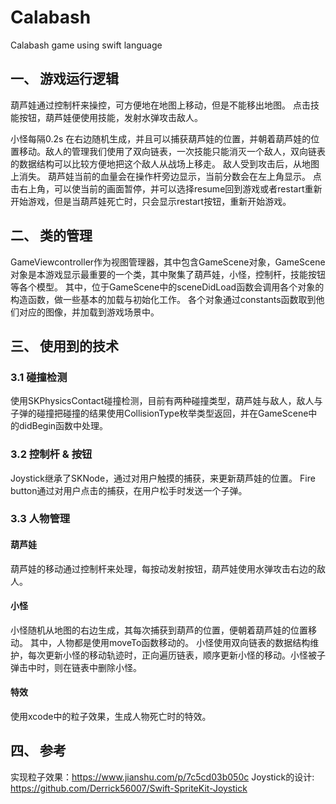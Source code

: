 # Calabash
Calabash game using swift language
## 一、	游戏运行逻辑
葫芦娃通过控制杆来操控，可方便地在地图上移动，但是不能移出地图。
点击技能按钮，葫芦娃便使用技能，发射水弹攻击敌人。

小怪每隔0.2s 在右边随机生成，并且可以捕获葫芦娃的位置，并朝着葫芦娃的位置移动。敌人的管理我们使用了双向链表，一次技能只能消灭一个敌人，双向链表的数据结构可以比较方便地把这个敌人从战场上移走。
敌人受到攻击后，从地图上消失。
葫芦娃当前的血量会在操作杆旁边显示，当前分数会在左上角显示。
点击右上角，可以使当前的画面暂停，并可以选择resume回到游戏或者restart重新开始游戏，但是当葫芦娃死亡时，只会显示restart按钮，重新开始游戏。

## 二、 类的管理
GameViewcontroller作为视图管理器，其中包含GameScene对象，GameScene对象是本游戏显示最重要的一个类，其中聚集了葫芦娃，小怪，控制杆，技能按钮等各个模型。
其中，位于GameScene中的sceneDidLoad函数会调用各个对象的构造函数，做一些基本的加载与初始化工作。
各个对象通过constants函数取到他们对应的图像，并加载到游戏场景中。

## 三、 使用到的技术

### 3.1 碰撞检测
使用SKPhysicsContact碰撞检测，目前有两种碰撞类型，葫芦娃与敌人，敌人与子弹的碰撞把碰撞的结果使用CollisionType枚举类型返回，并在GameScene中的didBegin函数中处理。

### 3.2 控制杆 & 按钮
Joystick继承了SKNode，通过对用户触摸的捕获，来更新葫芦娃的位置。
Fire button通过对用户点击的捕获，在用户松手时发送一个子弹。

### 3.3 人物管理
#### 葫芦娃
葫芦娃的移动通过控制杆来处理，每按动发射按钮，葫芦娃使用水弹攻击右边的敌人。
#### 小怪
小怪随机从地图的右边生成，其每次捕获到葫芦的位置，便朝着葫芦娃的位置移动。
其中，人物都是使用moveTo函数移动的。
小怪使用双向链表的数据结构维护，每次更新小怪的移动轨迹时，正向遍历链表，顺序更新小怪的移动。小怪被子弹击中时，则在链表中删除小怪。
#### 特效
使用xcode中的粒子效果，生成人物死亡时的特效。

## 四、 参考
实现粒子效果：https://www.jianshu.com/p/7c5cd03b050c
Joystick的设计: https://github.com/Derrick56007/Swift-SpriteKit-Joystick

